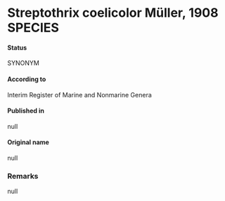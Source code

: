 # Streptothrix coelicolor Müller, 1908 SPECIES

#### Status
SYNONYM

#### According to
Interim Register of Marine and Nonmarine Genera

#### Published in
null

#### Original name
null

### Remarks
null